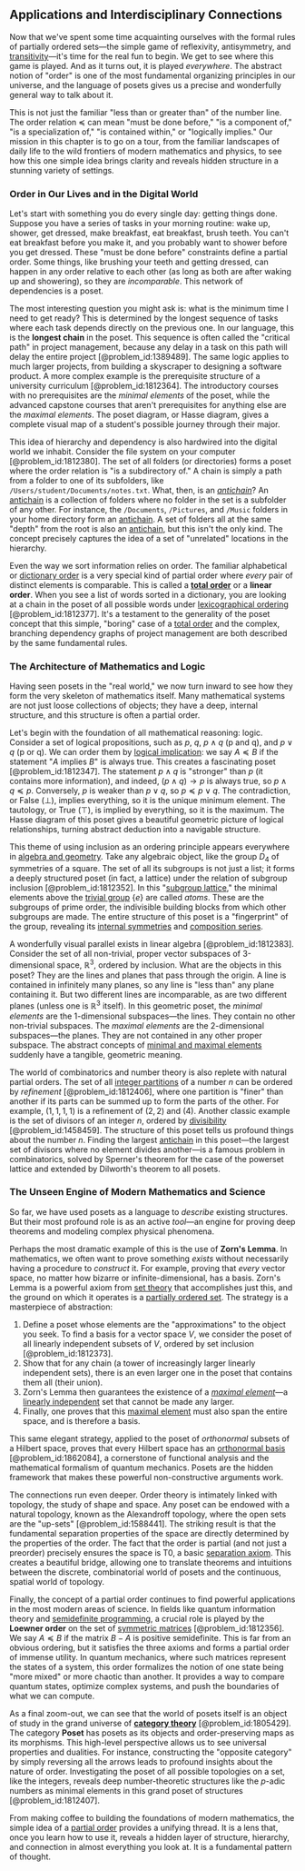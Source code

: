 ## Applications and Interdisciplinary Connections

Now that we've spent some time acquainting ourselves with the formal rules of partially ordered sets—the simple game of reflexivity, antisymmetry, and [transitivity](@article_id:140654)—it's time for the real fun to begin. We get to see where this game is played. And as it turns out, it is played *everywhere*. The abstract notion of "order" is one of the most fundamental organizing principles in our universe, and the language of posets gives us a precise and wonderfully general way to talk about it.

This is not just the familiar "less than or greater than" of the number line. The order relation $\preceq$ can mean "must be done before," "is a component of," "is a specialization of," "is contained within," or "logically implies." Our mission in this chapter is to go on a tour, from the familiar landscapes of daily life to the wild frontiers of modern mathematics and physics, to see how this one simple idea brings clarity and reveals hidden structure in a stunning variety of settings.

### Order in Our Lives and in the Digital World

Let's start with something you do every single day: getting things done. Suppose you have a series of tasks in your morning routine: wake up, shower, get dressed, make breakfast, eat breakfast, brush teeth. You can't eat breakfast before you make it, and you probably want to shower before you get dressed. These "must be done before" constraints define a partial order. Some things, like brushing your teeth and getting dressed, can happen in any order relative to each other (as long as both are after waking up and showering), so they are *incomparable*. This network of dependencies is a poset.

The most interesting question you might ask is: what is the minimum time I need to get ready? This is determined by the longest sequence of tasks where each task depends directly on the previous one. In our language, this is the **longest chain** in the poset. This sequence is often called the "critical path" in project management, because any delay in a task on this path will delay the entire project [@problem_id:1389489]. The same logic applies to much larger projects, from building a skyscraper to designing a software product. A more complex example is the prerequisite structure of a university curriculum [@problem_id:1812364]. The introductory courses with no prerequisites are the *minimal elements* of the poset, while the advanced capstone courses that aren't prerequisites for anything else are the *maximal elements*. The poset diagram, or Hasse diagram, gives a complete visual map of a student's possible journey through their major.

This idea of hierarchy and dependency is also hardwired into the digital world we inhabit. Consider the file system on your computer [@problem_id:1812380]. The set of all folders (or directories) forms a poset where the order relation is "is a subdirectory of." A chain is simply a path from a folder to one of its subfolders, like `/Users/student/Documents/notes.txt`. What, then, is an *[antichain](@article_id:272503)*? An [antichain](@article_id:272503) is a collection of folders where no folder in the set is a subfolder of any other. For instance, the `/Documents`, `/Pictures`, and `/Music` folders in your home directory form an [antichain](@article_id:272503). A set of folders all at the same "depth" from the root is also an [antichain](@article_id:272503), but this isn't the only kind. The concept precisely captures the idea of a set of "unrelated" locations in the hierarchy.

Even the way we sort information relies on order. The familiar alphabetical or [dictionary order](@article_id:153154) is a very special kind of partial order where *every* pair of distinct elements is comparable. This is called a **[total order](@article_id:146287)** or a **linear order**. When you see a list of words sorted in a dictionary, you are looking at a chain in the poset of all possible words under [lexicographical ordering](@article_id:142538) [@problem_id:1812377]. It's a testament to the generality of the poset concept that this simple, "boring" case of a [total order](@article_id:146287) and the complex, branching dependency graphs of project management are both described by the same fundamental rules.

### The Architecture of Mathematics and Logic

Having seen posets in the "real world," we now turn inward to see how they form the very skeleton of mathematics itself. Many mathematical systems are not just loose collections of objects; they have a deep, internal structure, and this structure is often a partial order.

Let's begin with the foundation of all mathematical reasoning: logic. Consider a set of logical propositions, such as $p$, $q$, $p \land q$ (p and q), and $p \lor q$ (p or q). We can order them by [logical implication](@article_id:273098): we say $A \preceq B$ if the statement "$A$ implies $B$" is always true. This creates a fascinating poset [@problem_id:1812347]. The statement $p \land q$ is "stronger" than $p$ (it contains more information), and indeed, $(p \land q) \rightarrow p$ is always true, so $p \land q \preceq p$. Conversely, $p$ is weaker than $p \lor q$, so $p \preceq p \lor q$. The contradiction, or False ($\bot$), implies everything, so it is the unique minimum element. The tautology, or True ($\top$), is implied by everything, so it is the maximum. The Hasse diagram of this poset gives a beautiful geometric picture of logical relationships, turning abstract deduction into a navigable structure.

This theme of using inclusion as an ordering principle appears everywhere in [algebra and geometry](@article_id:162834). Take any algebraic object, like the group $D_4$ of symmetries of a square. The set of all its subgroups is not just a list; it forms a deeply structured poset (in fact, a lattice) under the relation of subgroup inclusion [@problem_id:1812352]. In this "[subgroup lattice](@article_id:143476)," the minimal elements above the [trivial group](@article_id:151502) $\{e\}$ are called *atoms*. These are the subgroups of prime order, the indivisible building blocks from which other subgroups are made. The entire structure of this poset is a "fingerprint" of the group, revealing its [internal symmetries](@article_id:198850) and [composition series](@article_id:144895).

A wonderfully visual parallel exists in linear algebra [@problem_id:1812383]. Consider the set of all non-trivial, proper vector subspaces of 3-dimensional space, $\mathbb{R}^3$, ordered by inclusion. What are the objects in this poset? They are the lines and planes that pass through the origin. A line is contained in infinitely many planes, so any line is "less than" any plane containing it. But two different lines are incomparable, as are two different planes (unless one is $\mathbb{R}^3$ itself). In this geometric poset, the *minimal elements* are the 1-dimensional subspaces—the lines. They contain no other non-trivial subspaces. The *maximal elements* are the 2-dimensional subspaces—the planes. They are not contained in any other proper subspace. The abstract concepts of [minimal and maximal elements](@article_id:260691) suddenly have a tangible, geometric meaning.

The world of combinatorics and number theory is also replete with natural partial orders. The set of all [integer partitions](@article_id:138808) of a number $n$ can be ordered by *refinement* [@problem_id:1812406], where one partition is "finer" than another if its parts can be summed up to form the parts of the other. For example, $(1,1,1,1)$ is a refinement of $(2,2)$ and $(4)$. Another classic example is the set of divisors of an integer $n$, ordered by [divisibility](@article_id:190408) [@problem_id:1458459]. The structure of this poset tells us profound things about the number $n$. Finding the largest [antichain](@article_id:272503) in this poset—the largest set of divisors where no element divides another—is a famous problem in combinatorics, solved by Sperner's theorem for the case of the powerset lattice and extended by Dilworth's theorem to all posets.

### The Unseen Engine of Modern Mathematics and Science

So far, we have used posets as a language to *describe* existing structures. But their most profound role is as an active *tool*—an engine for proving deep theorems and modeling complex physical phenomena.

Perhaps the most dramatic example of this is the use of **Zorn's Lemma**. In mathematics, we often want to prove something *exists* without necessarily having a procedure to *construct* it. For example, proving that *every* vector space, no matter how bizarre or infinite-dimensional, has a basis. Zorn's Lemma is a powerful axiom from [set theory](@article_id:137289) that accomplishes just this, and the ground on which it operates is a [partially ordered set](@article_id:154508). The strategy is a masterpiece of abstraction:
1.  Define a poset whose elements are the "approximations" to the object you seek. To find a basis for a vector space $V$, we consider the poset of all linearly independent subsets of $V$, ordered by set inclusion [@problem_id:1812373].
2.  Show that for any chain (a tower of increasingly larger linearly independent sets), there is an even larger one in the poset that contains them all (their union).
3.  Zorn's Lemma then guarantees the existence of a *[maximal element](@article_id:274183)*—a [linearly independent](@article_id:147713) set that cannot be made any larger.
4.  Finally, one proves that this [maximal element](@article_id:274183) must also span the entire space, and is therefore a basis.

This same elegant strategy, applied to the poset of *orthonormal* subsets of a Hilbert space, proves that every Hilbert space has an [orthonormal basis](@article_id:147285) [@problem_id:1862084], a cornerstone of functional analysis and the mathematical formalism of quantum mechanics. Posets are the hidden framework that makes these powerful non-constructive arguments work.

The connections run even deeper. Order theory is intimately linked with topology, the study of shape and space. Any poset can be endowed with a natural topology, known as the Alexandroff topology, where the open sets are the "up-sets" [@problem_id:1588441]. The striking result is that the fundamental separation properties of the space are directly determined by the properties of the order. The fact that the order is partial (and not just a preorder) precisely ensures the space is T0, a basic [separation axiom](@article_id:154563). This creates a beautiful bridge, allowing one to translate theorems and intuitions between the discrete, combinatorial world of posets and the continuous, spatial world of topology.

Finally, the concept of a partial order continues to find powerful applications in the most modern areas of science. In fields like quantum information theory and [semidefinite programming](@article_id:166284), a crucial role is played by the **Loewner order** on the set of [symmetric matrices](@article_id:155765) [@problem_id:1812356]. We say $A \preceq B$ if the matrix $B - A$ is positive semidefinite. This is far from an obvious ordering, but it satisfies the three axioms and forms a partial order of immense utility. In quantum mechanics, where such matrices represent the states of a system, this order formalizes the notion of one state being "more mixed" or more chaotic than another. It provides a way to compare quantum states, optimize complex systems, and push the boundaries of what we can compute.

As a final zoom-out, we can see that the world of posets itself is an object of study in the grand universe of **[category theory](@article_id:136821)** [@problem_id:1805429]. The category **Poset** has posets as its objects and order-preserving maps as its morphisms. This high-level perspective allows us to see universal properties and dualities. For instance, constructing the "opposite category" by simply reversing all the arrows leads to profound insights about the nature of order. Investigating the poset of all possible topologies on a set, like the integers, reveals deep number-theoretic structures like the $p$-adic numbers as minimal elements in this grand poset of structures [@problem_id:1812407].

From making coffee to building the foundations of modern mathematics, the simple idea of a [partial order](@article_id:144973) provides a unifying thread. It is a lens that, once you learn how to use it, reveals a hidden layer of structure, hierarchy, and connection in almost everything you look at. It is a fundamental pattern of thought.